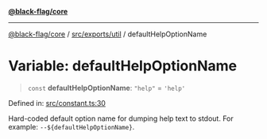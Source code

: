 [**@black-flag/core**](../../../../README.md)

***

[@black-flag/core](../../../../README.md) / [src/exports/util](../README.md) / defaultHelpOptionName

# Variable: defaultHelpOptionName

> `const` **defaultHelpOptionName**: `"help"` = `'help'`

Defined in: [src/constant.ts:30](https://github.com/Xunnamius/black-flag/blob/10cd0ebc0304d033218ec4dffba0c41cb2e85ff6/src/constant.ts#L30)

Hard-coded default option name for dumping help text to stdout. For example:
`--${defaultHelpOptionName}`.
